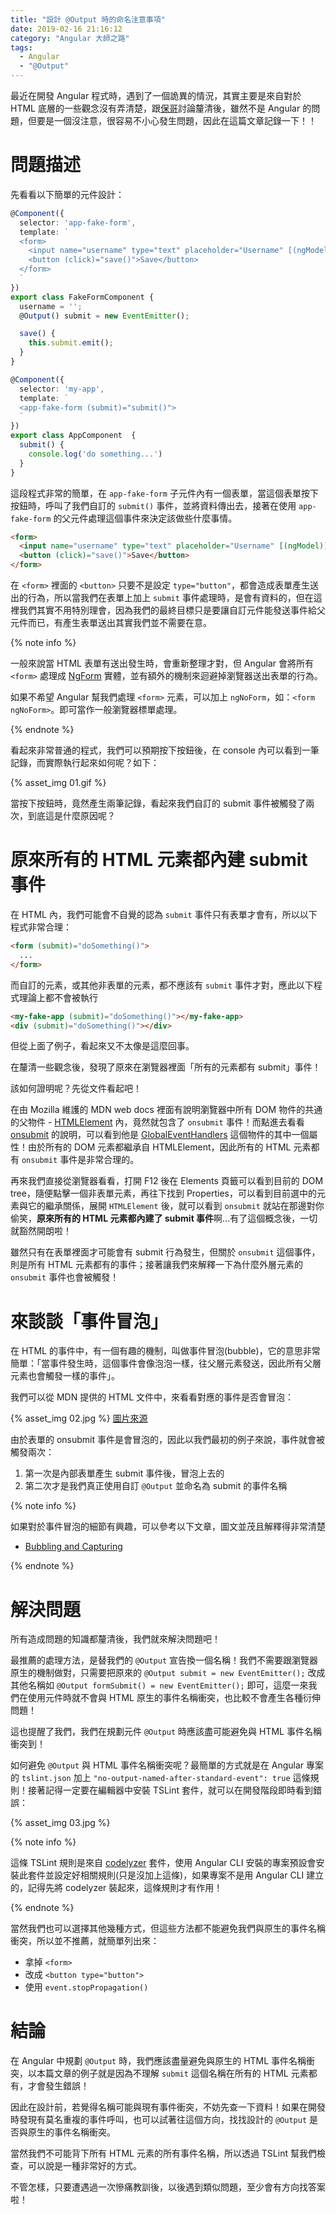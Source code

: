 ```yaml
---
title: "設計 @Output 時的命名注意事項"
date: 2019-02-16 21:16:12
category: "Angular 大師之路"
tags:
  - Angular
  - "@Output"
---
```


最近在開發 Angular 程式時，遇到了一個詭異的情況，其實主要是來自對於 HTML 底層的一些觀念沒有弄清楚，跟[保哥](https://www.facebook.com/will.fans)討論釐清後，雖然不是 Angular 的問題，但要是一個沒注意，很容易不小心發生問題，因此在這篇文章記錄一下！！

<!-- more -->

# 問題描述

先看看以下簡單的元件設計：

```typescript
@Component({
  selector: 'app-fake-form',
  template: `
  <form>
    <input name="username" type="text" placeholder="Username" [(ngModel)]="username" />
    <button (click)="save()">Save</button>
  </form>
  `
})
export class FakeFormComponent {
  username = '';
  @Output() submit = new EventEmitter();

  save() {
    this.submit.emit();
  }
}

@Component({
  selector: 'my-app',
  template: `
  <app-fake-form (submit)="submit()">
  `
})
export class AppComponent  {
  submit() {
    console.log('do something...')
  }
}
```

這段程式非常的簡單，在 `app-fake-form` 子元件內有一個表單，當這個表單按下按鈕時，呼叫了我們自訂的 `submit()` 事件，並將資料傳出去，接著在使用 `app-fake-form` 的父元件處理這個事件來決定該做些什麼事情。

```html
<form>
  <input name="username" type="text" placeholder="Username" [(ngModel)]="username" />
  <button (click)="save()">Save</button>
</form>
```

在 `<form>` 裡面的 `<button>` 只要不是設定 `type="button"`，都會造成表單產生送出的行為，所以當我們在表單上加上 `submit` 事件處理時，是會有資料的，但在這裡我們其實不用特別理會，因為我們的最終目標只是要讓自訂元件能發送事件給父元件而已，有產生表單送出其實我們並不需要在意。

{% note info %}

一般來說當 HTML 表單有送出發生時，會重新整理才對，但 Angular 會將所有 `<form>` 處理成 [NgForm](https://angular.io/api/forms/NgForm) 實體，並有額外的機制來迴避掉瀏覽器送出表單的行為。

如果不希望 Angular 幫我們處理 `<form>` 元素，可以加上 `ngNoForm`，如：`<form ngNoForm>`。即可當作一般瀏覽器標單處理。

{% endnote %}

看起來非常普通的程式，我們可以預期按下按鈕後，在 console 內可以看到一筆記錄，而實際執行起來如何呢？如下：

{% asset_img 01.gif %}

當按下按鈕時，竟然產生兩筆記錄，看起來我們自訂的 submit 事件被觸發了兩次，到底這是什麼原因呢？

# 原來所有的 HTML 元素都內建 submit 事件

在 HTML 內，我們可能會不自覺的認為 `submit` 事件只有表單才會有，所以以下程式非常合理：

```html
<form (submit)="doSomething()">
  ...    
</form>
```

而自訂的元素，或其他非表單的元素，都不應該有 `submit` 事件才對，應此以下程式理論上都不會被執行

```html
<my-fake-app (submit)="doSomething()"></my-fake-app>
<div (submit)="doSomething()"></div>
```

但從上面了例子，看起來又不太像是這麼回事。

在釐清一些觀念後，發現了原來在瀏覽器裡面「所有的元素都有 submit」事件！

該如何證明呢？先從文件看起吧！

在由 Mozilla 維護的 MDN web docs 裡面有說明瀏覽器中所有 DOM 物件的共通的父物件 - [HTMLElement](https://developer.mozilla.org/en-US/docs/Web/API/HTMLElement) 內，竟然就包含了 `onsubmit` 事件！而點進去看看 [onsubmit](https://developer.mozilla.org/en-US/docs/Web/API/GlobalEventHandlers/onsubmit) 的說明，可以看到他是 [GlobalEventHandlers](https://developer.mozilla.org/en-US/docs/Web/API/GlobalEventHandlers) 這個物件的其中一個屬性！由於所有的 DOM 元素都繼承自 HTMLElement，因此所有的 HTML 元素都有 `onsubmit` 事件是非常合理的。

再來我們直接從瀏覽器看看，打開 F12 後在 Elements 頁籤可以看到目前的 DOM tree，隨便點擊一個非表單元素，再往下找到 Properties，可以看到目前選中的元素與它的繼承關係，展開 `HTMLElement` 後，就可以看到 `onsubmit` 就站在那邊對你偷笑，**原來所有的 HTML 元素都內建了 submit 事件**啊...有了這個概念後，一切就豁然開朗啦！

雖然只有在表單裡面才可能會有 submit 行為發生，但關於 `onsubmit` 這個事件，則是所有 HTML 元素都有的事件；接著讓我們來解釋一下為什麼外層元素的 `onsubmit` 事件也會被觸發！

# 來談談「事件冒泡」

在 HTML 的事件中，有一個有趣的機制，叫做事件冒泡(bubble)，它的意思非常簡單：「當事件發生時，這個事件會像泡泡一樣，往父層元素發送，因此所有父層元素也會觸發一樣的事件」。

我們可以從 MDN 提供的 HTML 文件中，來看看對應的事件是否會冒泡：

{% asset_img 02.jpg %}
[圖片來源](https://developer.mozilla.org/en-US/docs/Web/Events/submit#General_info)

由於表單的 onsubmit 事件是會冒泡的，因此以我們最初的例子來說，事件就會被觸發兩次：

1. 第一次是內部表單產生 submit 事件後，冒泡上去的
2. 第二次才是我們真正使用自訂 `@Output` 並命名為 submit 的事件名稱

{% note info %}

如果對於事件冒泡的細節有興趣，可以參考以下文章，圖文並茂且解釋得非常清楚

- [Bubbling and Capturing](https://javascript.info/bubbling-and-capturing)

{% endnote %}

# 解決問題

所有造成問題的知識都釐清後，我們就來解決問題吧！

最推薦的處理方法，是替我們的 `@Output` 宣告換一個名稱！我們不需要跟瀏覽器原生的機制做對，只需要把原來的 `@Output submit = new EventEmitter();` 改成其他名稱如 `@Output formSubmit() = new EventEmitter();` 即可，這麼一來我們在使用元件時就不會與 HTML 原生的事件名稱衝突，也比較不會產生各種衍伸問題！

這也提醒了我們，我們在規劃元件 `@Output` 時應該盡可能避免與 HTML 事件名稱衝突到！

如何避免 `@Output` 與 HTML 事件名稱衝突呢？最簡單的方式就是在 Angular 專案的 `tslint.json` 加上 `"no-output-named-after-standard-event": true` 這條規則！接著記得一定要在編輯器中安裝 TSLint 套件，就可以在開發階段即時看到錯誤：

{% asset_img 03.jpg %}

{% note info %}

這條 TSLint 規則是來自 [codelyzer](http://codelyzer.com) 套件，使用 Angular CLI 安裝的專案預設會安裝此套件並設定好相關規則(只是沒加上這條)，如果專案不是用 Angular CLI 建立的，記得先將 codelyzer 裝起來，這條規則才有作用！

{% endnote %}

當然我們也可以選擇其他幾種方式，但這些方法都不能避免我們與原生的事件名稱衝突，所以並不推薦，就簡單列出來：

- 拿掉 `<form>`
- 改成 `<button type="button">`
- 使用 `event.stopPropagation()`

# 結論

在 Angular 中規劃 `@Output` 時，我們應該盡量避免與原生的 HTML 事件名稱衝突，以本篇文章的例子就是因為不理解 `submit` 這個名稱在所有的 HTML 元素都有，才會發生錯誤！

因此在設計前，若覺得名稱可能與現有事件衝突，不妨先查一下資料！如果在開發時發現有莫名重複的事件呼叫，也可以試著往這個方向，找找設計的 `@Output` 是否與原生的事件名稱衝突。

當然我們不可能背下所有 HTML 元素的所有事件名稱，所以透過 TSLint 幫我們檢查，可以說是一種非常好的方式。

不管怎樣，只要遭遇過一次慘痛教訓後，以後遇到類似問題，至少會有方向找答案啦！

